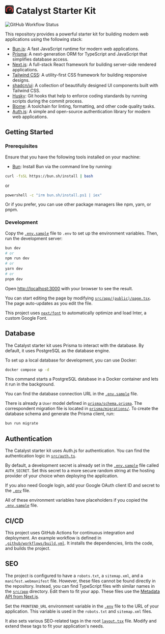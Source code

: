 # <img src="src/app/icon.png" alt="Catalyst Starter Kit" width="28" height="28" /> Catalyst Starter Kit

![GitHub Workflow Status](https://github.com/kovrichard/catalyst/actions/workflows/build.yml/badge.svg)

This repository provides a powerful starter kit for building modern web applications using the following stack:

- [Bun.js](https://bun.sh/): A fast JavaScript runtime for modern web applications.
- [Prisma](https://www.prisma.io/): A next-generation ORM for TypeScript and JavaScript that simplifies database access.
- [Next.js](https://nextjs.org/): A full-stack React framework for building server-side rendered applications.
- [Tailwind CSS](https://tailwindcss.com/): A utility-first CSS framework for building responsive designs.
- [shadcn/ui](https://ui.shadcn.com/): A collection of beautifully designed UI components built with Tailwind CSS.
- [Husky](https://typicode.github.io/husky/): Git hooks that help to enforce coding standards by running scripts during the commit process.
- [Biome](https://biomejs.dev/): A toolchain for linting, formatting, and other code quality tasks.
- [Auth.js](https://authjs.dev): A simple and open-source authentication library for modern web applications.

## Getting Started

### Prerequisites

Ensure that you have the following tools installed on your machine:

- [Bun](https://bun.sh): Install Bun via the command line by running:

```bash
curl -fsSL https://bun.sh/install | bash
```

or

```bash
powershell -c "irm bun.sh/install.ps1 | iex"
```

Or if you prefer, you can use other package managers like npm, yarn, or pnpm.

### Development

Copy the [`.env.sample`](.env.sample) file to `.env` to set up the environment variables. Then, run the development server:

```bash
bun dev
# or
npm run dev
# or
yarn dev
# or
pnpm dev
```

Open [http://localhost:3000](http://localhost:3000) with your browser to see the result.

You can start editing the page by modifying [`src/app/(public)/page.tsx`](<src/app/(public)/page.tsx>). The page auto-updates as you edit the file.

This project uses [`next/font`](https://nextjs.org/docs/basic-features/font-optimization) to automatically optimize and load Inter, a custom Google Font.

## Database

The Catalyst starter kit uses Prisma to interact with the database. By default, it uses PostgreSQL as the database engine.

To set up a local database for development, you can use Docker:

```bash
docker compose up -d
```

This command starts a PostgreSQL database in a Docker container and lets it run in the background.

You can find the database connection URL in the [`.env.sample`](.env.sample) file.

There is already a `User` model defined in [`prisma/schema.prisma`](prisma/schema.prisma). The correspondent migration file is located in [`prisma/migrations/`](prisma/migrations/). To create the database schema and generate the Prisma client, run:

```bash
bun run migrate
```

## Authentication

The Catalyst starter kit uses Auth.js for authentication. You can find the authentication logic in [`src/auth.ts`](src/auth.ts).

By default, a development secret is already set in the [`.env.sample`](.env.sample) file called `AUTH_SECRET`. Set this secret to a more secure random string at the hosting provider of your choice when deploying the application.

If you also need Google login, add your Google OAuth client ID and secret to the [`.env`](.env) file.

All of these environment variables have placeholders if you copied the [`.env.sample`](.env.sample) file.

## CI/CD

This project uses GitHub Actions for continuous integration and deployment. An example workflow is defined in [`.github/workflows/build.yml`](.github/workflows/build.yml).
It installs the dependencies, lints the code, and builds the project.

## SEO

The project is configured to have a `robots.txt`, a `sitemap.xml`, and a `manifest.webmanifest` file. However, these files cannot be found directly in the repository. Instead, you can find TypeScript files with similar names in the [`src/app`](src/app) directory. Edit them to fit your app. These files use the [Metadata API from Next.js](https://nextjs.org/docs/app/api-reference/file-conventions/metadata).

Set the `FRONTEND_URL` environment variable in the [`.env`](.env) file to the URL of your application. This variable is used in the `robots.txt` and `sitemap.xml` files.

It also sets various SEO-related tags in the root [`layout.tsx`](src/app/layout.tsx) file. Modify and extend these tags to fit your application's needs.
